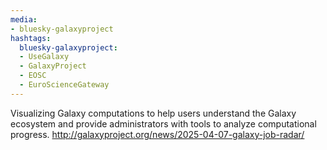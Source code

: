 ```yaml
---
media:
- bluesky-galaxyproject
hashtags:
  bluesky-galaxyproject:
  - UseGalaxy
  - GalaxyProject
  - EOSC
  - EuroScienceGateway
---
```

Visualizing Galaxy computations to help users understand the Galaxy ecosystem and provide administrators with tools to analyze computational progress.
http://galaxyproject.org/news/2025-04-07-galaxy-job-radar/
